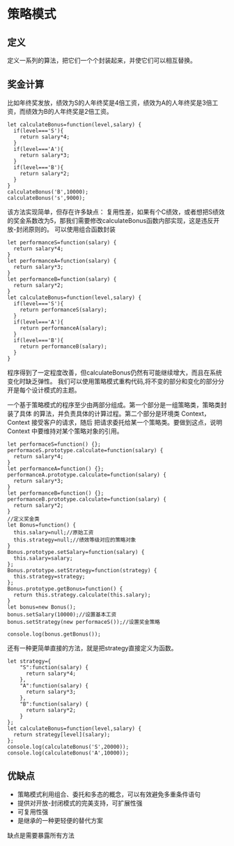 # 策略模式
## 定义
定义一系列的算法，把它们一个个封装起来，并使它们可以相互替换。

## 奖金计算
比如年终奖发放，绩效为S的人年终奖是4倍工资，绩效为A的人年终奖是3倍工资，而绩效为B的人年终奖是2倍工资。
```ecmascript 6
let calculateBonus=function(level,salary) {
  if(level==='S'){
  	return salary*4;
  }
  if(level==='A'){
  	return salary*3;
  }
  if(level==='B'){
  	return salary*2;
  }
}
calculateBonus('B',10000);
calculateBonus('s',9000);
```
该方法实现简单，但存在许多缺点：
复用性差，如果有个C绩效，或者想把S绩效的奖金系数改为5，那我们需要修改calculateBonus函数内部实现，这是违反开放-封闭原则的。
可以使用组合函数封装
```ecmascript 6
let performanceS=function(salary) {
  return salary*4;
}
let performanceA=function(salary) {
  return salary*3;
}
let performanceB=function(salary) {
  return salary*2;
}
let calculateBonus=function(level,salary) {
  if(level==='S'){
  	return performanceS(salary);
  }
  if(level==='A'){
  	return performanceA(salary);
  }
  if(level==='B'){
  	return performanceB(salary);
  }
}
```
程序得到了一定程度改善，但calculateBonus仍然有可能继续增大，而且在系统变化时缺乏弹性。
我们可以使用策略模式重构代码,将不变的部分和变化的部分分开是每个设计模式的主题。

 一个基于策略模式的程序至少由两部分组成。第一个部分是一组策略类，策略类封装了具体
     的算法，并负责具体的计算过程。第二个部分是环境类 Context，Context 接受客户的请求，随后
     把请求委托给某一个策略类。要做到这点，说明 Context 中要维持对某个策略对象的引用。   
```ecmascript 6
let performaceS=function() {};
performaceS.prototype.calculate=function(salary) {
  return salary*4;
}
let performanceA=function() {};
performanceA.prototype.calculate=function(salary) {
  return salary*3;
}
let performanceB=function() {};
performanceB.prototype.calculate=function(salary) {
  return salary*2;
}
//定义奖金类
let Bonus=function() {
  this.salary=null;//原始工资
  this.strategy=null;//绩效等级对应的策略对象
}
Bonus.prototype.setSalary=function(salary) {
  this.salary=salary;
};
Bonus.prototype.setStrategy=function(strategy) {
  this.strategy=strategy;
};
Bonus.prototype.getBonus=function() {
  return this.strategy.calculate(this.salary);
}
let bonus=new Bonus();
bonus.setSalary(10000);//设置基本工资
bonus.setStrategy(new performaceS());//设置奖金策略

console.log(bonus.getBonus());
```
还有一种更简单直接的方法，就是把strategy直接定义为函数。
```ecmascript 6
let strategy={
	"S":function(salary) {
	  return salary*4;
	},
	"A":function(salary) {
	  return salary*3;
	},
	"B":function(salary) {
	  return salary*2;
	}
};
let calculateBonus=function(level,salary) {
  return strategy[level](salary);
};
console.log(calculateBonus('S',20000));
console.log(calculateBonus('A',10000));
```
## 优缺点
+ 策略模式利用组合、委托和多态的概念，可以有效避免多重条件语句
+ 提供对开放-封闭模式的完美支持，可扩展性强
+ 可复用性强
+ 是继承的一种更轻便的替代方案

缺点是需要暴露所有方法